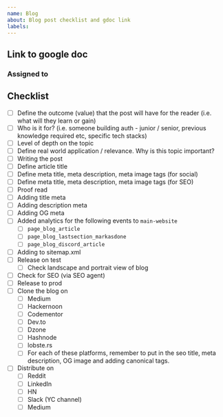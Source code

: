 ```yaml
---
name: Blog
about: Blog post checklist and gdoc link
labels:
---
```


## Link to google doc

### Assigned to

## Checklist

- [ ] Define the outcome (value) that the post will have for the reader (i.e. what will they learn or gain)
- [ ] Who is it for? (i.e. someone building auth - junior / senior, previous knowledge required etc, specific tech stacks)
- [ ] Level of depth on the topic
- [ ] Define real world application / relevance. Why is this topic important?
- [ ] Writing the post
- [ ] Define article title
- [ ] Define meta title, meta description, meta image tags (for social)
- [ ] Define meta title, meta description, meta image tags (for SEO)
- [ ] Proof read
- [ ] Adding title meta
- [ ] Adding description meta
- [ ] Adding OG meta
- [ ] Added analytics for the following events to `main-website`
  - [ ] `page_blog_article`
  - [ ] `page_blog_lastsection_markasdone`
  - [ ] `page_blog_discord_article`
- [ ] Adding to sitemap.xml
- [ ] Release on test
    - [ ] Check landscape and portrait view of blog 
- [ ] Check for SEO (via SEO agent)
- [ ] Release to prod
- [ ] Clone the blog on
   - [ ] Medium
   - [ ] Hackernoon
   - [ ] Codementor
   - [ ] Dev.to
   - [ ] Dzone
   - [ ] Hashnode
   - [ ] lobste.rs
   - [ ] For each of these platforms, remember to put in the seo  title, meta description, OG image and adding canonical tags. 

- [ ] Distribute on 
   - [ ] Reddit
   - [ ] LinkedIn
   - [ ] HN
   - [ ] Slack (YC channel)
   - [ ] Medium
